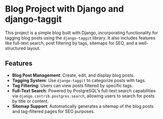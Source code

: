 # Blog Project with Django and django-taggit

This project is a simple blog built with Django, incorporating functionality for tagging blog posts using the `django-taggit` library. It also includes features like full-text search, post filtering by tags, sitemaps for SEO, and a well-structured layout.

## Features

- **Blog Post Management**: Create, edit, and display blog posts.
- **Tagging System**: Use `django-taggit` to categorize posts with tags.
- **Tag Filtering**: Users can view posts filtered by specific tags.
- **Full-Text Search**: Powered by PostgreSQL's full-text search capabilities via `django.contrib.postgres.search`, allowing users to search for posts by title or content.
- **Sitemap Support**: Automatically generates a sitemap of the blog posts and tag-filtered pages for SEO purposes.